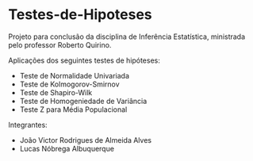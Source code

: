 # Testes-de-Hipoteses
Projeto para conclusão da disciplina de Inferência Estatística, ministrada pelo professor Roberto Quirino.

Aplicações dos seguintes testes de hipóteses:
- Teste de Normalidade Univariada
- Teste de Kolmogorov-Smirnov
- Teste de Shapiro-Wilk
- Teste de Homogeniedade de Variância
- Teste Z para Média Populacional


Integrantes:
- João Victor Rodrigues de Almeida Alves
- Lucas Nóbrega Albuquerque


